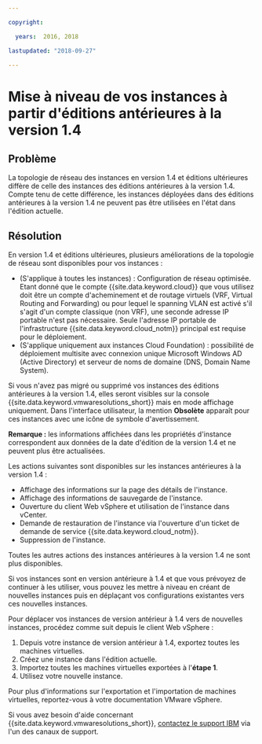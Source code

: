 ```yaml
---

copyright:

  years:  2016, 2018

lastupdated: "2018-09-27"

---
```


# Mise à niveau de vos instances à partir d'éditions antérieures à la version 1.4

## Problème

La topologie de réseau des instances en version 1.4 et éditions ultérieures diffère de celle des instances des éditions antérieures à la version 1.4. Compte tenu de cette différence, les instances déployées dans des éditions antérieures à la version 1.4 ne peuvent pas être utilisées en l'état dans l'édition actuelle.

## Résolution

En version 1.4 et éditions ultérieures, plusieurs améliorations de la topologie de réseau sont disponibles pour vos instances :
* (S'applique à toutes les instances) : Configuration de réseau optimisée. Etant donné que le compte {{site.data.keyword.cloud}} que vous utilisez doit être un compte d'acheminement et de routage virtuels (VRF, Virtual Routing and Forwarding) ou pour lequel le spanning VLAN est activé s'il s'agit d'un compte classique (non VRF), une seconde adresse IP portable n'est pas nécessaire. Seule l'adresse IP portable de l'infrastructure {{site.data.keyword.cloud_notm}} principal est requise pour le déploiement.
* (S'applique uniquement aux instances Cloud Foundation) : possibilité de déploiement multisite avec connexion unique Microsoft Windows AD (Active Directory) et serveur de noms de domaine (DNS, Domain Name System).

Si vous n'avez pas migré ou supprimé vos instances des éditions antérieures à la version 1.4, elles seront visibles sur la console {{site.data.keyword.vmwaresolutions_short}} mais en mode affichage uniquement. Dans l'interface utilisateur, la mention **Obsolète** apparaît pour ces instances avec une icône de symbole d'avertissement.

**Remarque :** les informations affichées dans les propriétés d'instance correspondent aux données de la date d'édition de la version 1.4 et ne peuvent plus être actualisées.

Les actions suivantes sont disponibles sur les instances antérieures à la version 1.4 :
*  Affichage des informations sur la page des détails de l'instance.
*  Affichage des informations de sauvegarde de l'instance.
*  Ouverture du client Web vSphere et utilisation de l'instance dans vCenter.
*  Demande de restauration de l'instance via l'ouverture d'un ticket de demande de service {{site.data.keyword.cloud_notm}}.
*  Suppression de l'instance.

Toutes les autres actions des instances antérieures à la version 1.4 ne sont plus disponibles.

Si vos instances sont en version antérieure à 1.4 et que vous prévoyez de continuer à les utiliser, vous pouvez les mettre à niveau en créant de nouvelles instances puis en déplaçant vos configurations existantes vers ces nouvelles instances.

Pour déplacer vos instances de version antérieur à 1.4 vers de nouvelles instances, procédez comme suit depuis le client Web vSphere :
1. Depuis votre instance de version antérieur à 1.4, exportez toutes les machines virtuelles.
2. Créez une instance dans l'édition actuelle.
3. Importez toutes les machines virtuelles exportées à l'**étape 1**.
4. Utilisez votre nouvelle instance.

Pour plus d'informations sur l'exportation et l'importation de machines virtuelles, reportez-vous à votre documentation VMware vSphere.

Si vous avez besoin d'aide concernant {{site.data.keyword.vmwaresolutions_short}}, [contactez le support IBM](trbl_support.html) via l'un des canaux de support.
